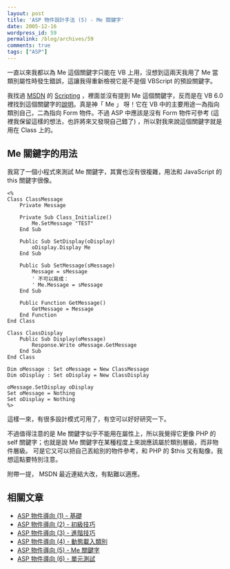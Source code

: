```yaml
---
layout: post
title: 'ASP 物件設計手法 (5) - Me 關鍵字'
date: 2005-12-16
wordpress_id: 59
permalink: /blog/archives/59
comments: true
tags: ["ASP"]
---
```


一直以來我都以為 Me 這個關鍵字只能在 VB 上用，沒想到這兩天我用了 Me 當類別屬性時發生錯誤，這讓我得重新檢視它是不是個 VBScript 的預設關鍵字。

我找過 [MSDN](http://msdn.microsoft.com/library/) 的 [Scripting](http://msdn.microsoft.com/library/en-us/dnanchor/html/Scriptinga.asp) ，裡面並沒有提到 Me 這個關鍵字，反而是在 VB 6.0 裡找到這個關鍵字的[說明](http://msdn.microsoft.com/library/default.asp?url=/library/en-us/vbenlr98/html/vakeyme.asp)。真是神「 Me 」 呀！它在 VB 中的主要用途一為指向類別自己，二為指向 Form 物件。不過 ASP 中應該是沒有 Form 物件可參考 (這裡我保留這樣的想法，也許將來又發現自己錯了) ，所以對我來說這個關鍵字就是用在 Class 上的。 

<!--more-->

## Me 關鍵字的用法

我寫了一個小程式來測試 Me 關鍵字，其實也沒有很複雜，用法和 JavaScript 的 this 關鍵字很像。

```
<%
Class ClassMessage
    Private Message

    Private Sub Class_Initialize()
        Me.SetMessage "TEST"
    End Sub

    Public Sub SetDisplay(oDisplay)
        oDisplay.Display Me
    End Sub

    Public Sub SetMessage(sMessage)
        Message = sMessage
        ' 不可以寫成：
        ' Me.Message = sMessage
    End Sub

    Public Function GetMessage()
        GetMessage = Message
    End Function
End Class

Class ClassDisplay
    Public Sub Display(oMessage)
        Response.Write oMessage.GetMessage
    End Sub
End Class

Dim oMessage : Set oMessage = New ClassMessage
Dim oDisplay : Set oDisplay = New ClassDisplay

oMessage.SetDisplay oDisplay
Set oMessage = Nothing
Set oDisplay = Nothing
%>

```

這樣一來，有很多設計模式可用了，有空可以好好研究一下。

 不過值得注意的是 Me 關鍵字似乎不能用在屬性上，所以我覺得它更像 PHP 的 self 關鍵字；也就是說 Me 關鍵字在某種程度上來說應該屬於類別層級，而非物件層級。 可是它又可以把自己丟給別的物件參考，和 PHP 的 $this 又有點像，我想這點要特別注意。

附帶一提， MSDN 最近連結大改，有點難以適應。

## 相關文章

* [ASP 物件導向 (1) - 基礎](http://www.jaceju.net/blog/archives/51/)
* [ASP 物件導向 (2) - 初級技巧](http://www.jaceju.net/blog/archives/52/)
* [ASP 物件導向 (3) - 進階技巧](http://www.jaceju.net/blog/archives/54/)
* [ASP 物件導向 (4) - 動態載入類別](http://www.jaceju.net/blog/archives/57/)
* [ASP 物件導向 (5) - Me 關鍵字](http://www.jaceju.net/blog/archives/59/)
* [ASP 物件導向 (6) - 單元測試](http://www.jaceju.net/blog/archives/76/)

